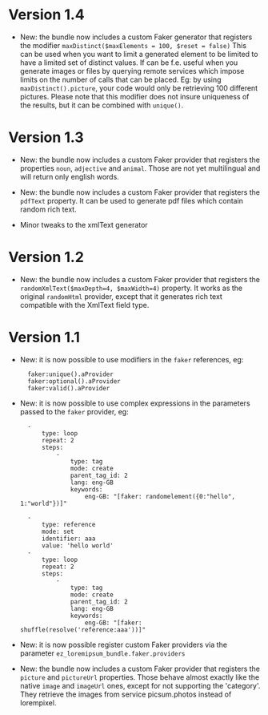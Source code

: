 Version 1.4
===========

* New: the bundle now includes a custom Faker generator that registers the modifier `maxDistinct($maxElements = 100, $reset = false)`
    This can be used when you want to limit a generated element to be limited to have a limited set of distinct values.
    If can be f.e. useful when you generate images or files by querying remote services which impose limits on the
    number of calls that can be placed.
    Eg: by using `maxDistinct().picture`, your code would only be retrieving 100 different pictures.
    Please note that this modifier does not insure uniqueness of the results, but it can be combined with `unique()`. 

Version 1.3
===========

* New: the bundle now includes a custom Faker provider that registers the properties `noun`, `adjective` and `animal`.
    Those are not yet multilingual and will return only english words.

* New: the bundle now includes a custom Faker provider that registers the `pdfText` property. It can be used to generate
    pdf files which contain random rich text. 

* Minor tweaks to the xmlText generator


Version 1.2
===========

* New: the bundle now includes a custom Faker provider that registers the `randomXmlText($maxDepth=4, $maxWidth=4)` property.
    It works as the original `randomHtml` provider, except that it generates rich text compatible with the XmlText
    field type.


Version 1.1
===========

* New: it is now possible to use modifiers in the `faker` references, eg:

        faker:unique().aProvider
        faker:optional().aProvider
        faker:valid().aProvider

* New: it is now possible to use complex expressions in the parameters passed to the `faker` provider, eg:

        -
            type: loop
            repeat: 2
            steps:
                -
                    type: tag
                    mode: create
                    parent_tag_id: 2
                    lang: eng-GB
                    keywords:
                        eng-GB: "[faker: randomelement({0:"hello", 1:"world"})]"

        -
            type: reference
            mode: set
            identifier: aaa
            value: 'hello world'
        -
            type: loop
            repeat: 2
            steps:
                -
                    type: tag
                    mode: create
                    parent_tag_id: 2
                    lang: eng-GB
                    keywords:
                        eng-GB: "[faker: shuffle(resolve('reference:aaa'))]"

* New: it is now possible register custom Faker providers via the parameter `ez_loremipsum_bundle.faker.providers`

* New: the bundle now includes a custom Faker provider that registers the `picture` and `pictureUrl` properties.
    Those behave almost exactly like the native `image` and `imageUrl` ones, except for not supporting the 'category'.
    They retrieve the images from service picsum.photos instead of lorempixel. 
